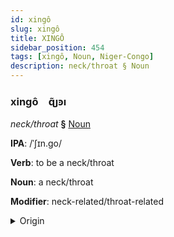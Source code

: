 ```yaml
---
id: xingô
slug: xingô
title: XINGÔ
sidebar_position: 454
tags: [xingô, Noun, Niger-Congo]
description: neck/throat § Noun
---
```


### xingô&emsp;<span kind="abugida">ɋ̃ȷꜿı</span>

*neck/throat* **§** [Noun](../../tags/Noun)

**IPA**: /ˈʃɪn.go/

**Verb**: to be a neck/throat

**Noun**: a neck/throat

**Modifier**: neck-related/throat-related

<details>
    <summary>Origin</summary>
    Swahili shingo /ʃin.goː/<br/>
    <em>Niger-Congo Language Family</em>
</details>